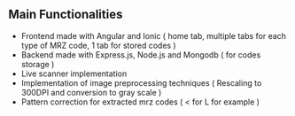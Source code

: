 ## Main Functionalities

- Frontend made with Angular and Ionic ( home tab, multiple tabs for each type of MRZ code, 1 tab for stored codes )
- Backend made with Express.js, Node.js and Mongodb ( for codes storage )
- Live scanner implementation
- Implementation of image preprocessing techniques ( Rescaling to 300DPI and conversion to gray scale )
- Pattern correction for extracted mrz codes ( < for L for example )
